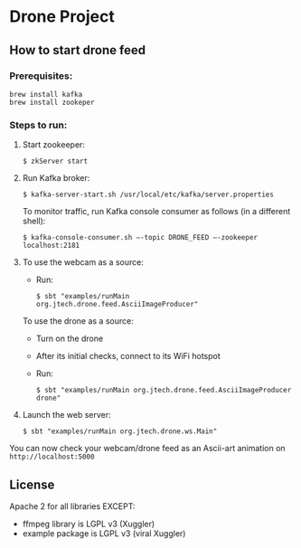# Drone Project


## How to start drone feed 

### Prerequisites:


```
brew install kafka 
brew install zookeper 
```


### Steps to run: 

1.  Start zookeeper:

    ```
    $ zkServer start
    ```

2. Run Kafka broker:

   ```
   $ kafka-server-start.sh /usr/local/etc/kafka/server.properties
   ```

   To monitor traffic, run Kafka console consumer as follows (in a different shell): 
   
   ```
   $ kafka-console-consumer.sh —-topic DRONE_FEED —-zookeeper localhost:2181
   ```
   
3. To use the webcam as a source: 
   - Run:
  
     ```
     $ sbt "examples/runMain org.jtech.drone.feed.AsciiImageProducer"
     ```
    
   To use the drone as a source:
    
   - Turn on the drone
   - After its initial checks, connect to its WiFi hotspot
   - Run:
   
     ```
     $ sbt "examples/runMain org.jtech.drone.feed.AsciiImageProducer drone"
     ```
     
4. Launch the web server:

   ```
   $ sbt "examples/runMain org.jtech.drone.ws.Main"
   ```

You can now check your webcam/drone feed as an Ascii-art animation on `http://localhost:5000`


## License

Apache 2 for all libraries EXCEPT:

- ffmpeg library is LGPL v3 (Xuggler)
- example package is LGPL v3 (viral Xuggler)
